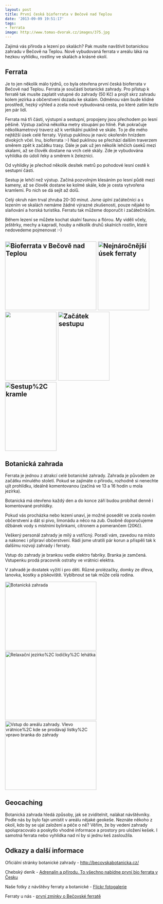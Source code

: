 ```yaml
---
layout: post
title: První česká bioferrata v Bečově nad Teplou
date: '2013-09-09 19:51:17'
tags:
- ferrata
image: http://www.tomas-dvorak.cz/images/375.jpg
---
```

Zajímá vás příroda a lezení po skalách? Pak musíte navštívit botanickou zahradu v Bečově na Teplou. Nově vybudovaná ferrata v areálu láká na hezkou vyhlídku, rostliny ve skalách a krásné okolí. 

<h2>Ferrata</h2>
<p>Je to jen několik málo týdnů, co byla otevřena první česká bioferrata v Bečově nad Teplou. Ferrata je součástí botanické zahrady. Pro přístup k ferratě tak musíte zaplatit vstupné do zahrady (50 Kč) a projít skrz zahradu kolem jezírka a občerstvení dozadu ke skalám. Odměnou vám bude klidné prostředí, hezký výhled a zcela nově vybudovaná cesta, po které zatím lezlo jen pár lidí.</p>
<p>Ferrata má tři části, výstupní a sestupní, propojeny jsou přechodem po lesní pěšině. Výstup začíná několika metry stoupání po hlíně. Pak pokračuje několikametrový traverz až k vertikální puklině ve skále. To je dle mého nejtěžší úsek celé ferraty. Výstup puklinou je navíc okořeněn hnízdem divokých včel. Inu, bioferrata :-) Nad puklinou se přechází dalším traverzem směrem zpět k začátku trasy. Dále je pak už jen několik lehčích úseků mezi skalami, až se člověk dostane na vrch celé skály. Zde je vybudována vyhlídka do údolí řeky a směrem k železnici. </p>
<p>Od vyhlídky je přechod několik desítek metrů po pohodové lesní cestě k sestupní části. </p>
<p>Sestup je lehčí než výstup. Začíná pozvolným klesáním po lesní půdě mezi kameny, až se člověk dostane ke kolmé skále, kde je cesta vytvořena kramlemi. Po nich se dá sejít až dolů. </p>
<p>Celý okruh nám trval zhruba 20-30 minut. Jsme úplní začátečníci a s lezením ve skalách nemáme žádné výrazné zkušenosti, pouze nějaké to slaňování a horská turistika. Ferratu tak můžeme doporučit i začátečníkům. </p>
<p>Během lezení se můžete kochat skalní faunou a flórou. My viděli včely, ještěrky, mechy a kapradí, houby a několik druhů skalních rostlin, které nedovedeme pojmenovat :-)</p>
<h2><img src="http://www.tomas-dvorak.cz/images/375t.jpg" alt="Bioferrata v Bečově nad Teplou" width="300" height="225" /> <img src="http://www.tomas-dvorak.cz/images/376t.jpg" alt="Nejnáročnější úsek ferraty" width="169" height="225" /> <img src="http://www.tomas-dvorak.cz/images/378t.jpg" alt="" width="169" height="225" /> <img src="http://www.tomas-dvorak.cz/images/379t.jpg" alt="Začátek sestupu" width="169" height="225" /> <img src="http://www.tomas-dvorak.cz/images/377t.jpg" alt="Sestup%2C kramle" width="169" height="225" /></h2>
<h2>Botanická zahrada</h2>
<p>Ferrata je jednou z atrakcí celé botanické zahrady. Zahrada je původem ze začátku minulého století. Pokud se zajímáte o přírodu, rozhodně si nenechte ujít prohlídku, ideálně komentovanou (začíná ve 13 a 16 hodin u mola jezírka). </p>
<p>Botanická má otevřeno každý den a do konce září budou probíhat denně i komentované prohlídky. </p>
<p>Pokud vás procházka nebo lezení unaví, je možné posedět ve zcela novém občerstvení a dát si pivo, limonádu a něco na zub. Osobně doporučujeme džbánek vody s místními bylinkami, citronem a pomerančem (20Kč).</p>
<p>Veškerý personál zahrady je milý a vstřícný. Poradí vám, zavedou na místo a nakonec i připraví občerstvení. Rádi jsme utratili pár korun a přispěli tak k dalšímu rozvoji zahrady i ferraty. </p>
<p>Vstup do zahrady je brankou vedle elektro fabriky. Branka je zamčená. Vstupenku prodá pracovník ostrahy ve vrátnici elektra.</p>
<p>V zahradě je dostatek vyžití i pro děti. Různé prolézačky, domky ze dřeva, lanovka, kostky a pískoviště. Vyblbnout se tak může celá rodina.</p>
<p><img src="http://www.tomas-dvorak.cz/images/380t.jpg" alt="Botanická zahrada" width="300" height="225" /> <img src="http://www.tomas-dvorak.cz/images/381t.jpg" alt="Relaxační jezírko%2C lodičky%2C lehátka" width="300" height="225" /> <img src="http://www.tomas-dvorak.cz/images/382t.jpg" alt="Vstup do areálu zahrady. Vlevo vrátnice%2C kde se prodávají lístky%2C vpravo branka do zahrady" width="300" height="225" /></p>
<h2>Geocaching</h2>
<p>Botanická zahrada hledá způsoby, jak se zviditelnit, nalákat návštěvníky. Podle nás by bylo fajn umístit v areálu nějaké geokeše. Neznáte někoho z okolí, kdo by se ujal založení a péče o ně? Věřím, že by vedení zahrady spolupracovalo a poskytlo vhodné informace a prostory pro uložení kešek. I samotná ferrata nebo vyhlídka nad ní by si jednu keš zasloužila.</p>
<h2>Odkazy a další informace</h2>
<p>Oficiální stránky botanické zahrady - <a href="http://becovskabotanicka.cz/">http://becovskabotanicka.cz/</a></p>
<p>Chebský deník - <a href="http://chebsky.denik.cz/zpravy_region/adrenalin-a-prirodu-to-vsechno-nabidne-prvni-bio-ferrata-v-cesku-20130426-tq3j.html">Adrenalin a přírodu. To všechno nabídne první bio ferrata v Česku</a></p>
<p>Naše fotky z návštěvy ferraty a botanické - <a href="http://www.flickr.com/photos/99286519@N06/sets/72157635431788903/">Flickr fotogalerie</a></p>
<p>Ferraty u nás - <a href="http://ferraty.unas.cz/index.htm#naseferraty">první zmínky o Bečovské ferratě</a></p>
<p> </p>
<p> </p>
